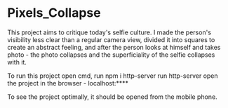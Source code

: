 # Pixels_Collapse
This project aims to critique today's selfie culture. I made the person's visibility less clear than a regular camera view, divided it into squares to create an abstract feeling, and after the person looks at himself and takes photo - the photo collapses and the superficiality of the selfie collapses with it.

To run this project open cmd,
run npm i http-server
run http-server
open the project in the browser - localhost:****

To see the project optimally, it should be opened from the mobile phone.